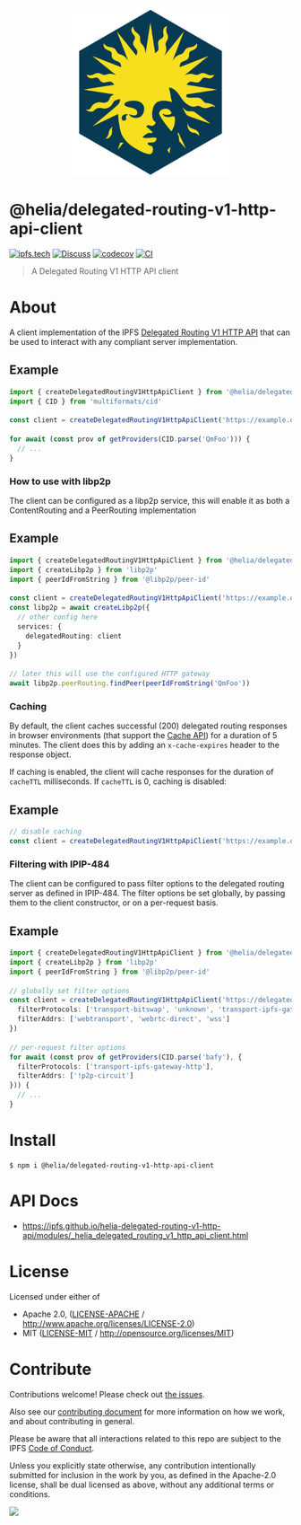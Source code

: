 <p align="center">
  <a href="https://github.com/ipfs/helia" title="Helia">
    <img src="https://raw.githubusercontent.com/ipfs/helia/main/assets/helia.png" alt="Helia logo" width="300" />
  </a>
</p>

# @helia/delegated-routing-v1-http-api-client

[![ipfs.tech](https://img.shields.io/badge/project-IPFS-blue.svg?style=flat-square)](https://ipfs.tech)
[![Discuss](https://img.shields.io/discourse/https/discuss.ipfs.tech/posts.svg?style=flat-square)](https://discuss.ipfs.tech)
[![codecov](https://img.shields.io/codecov/c/github/ipfs/helia-delegated-routing-v1-http-api.svg?style=flat-square)](https://codecov.io/gh/ipfs/helia-delegated-routing-v1-http-api)
[![CI](https://img.shields.io/github/actions/workflow/status/ipfs/helia-delegated-routing-v1-http-api/js-test-and-release.yml?branch=main\&style=flat-square)](https://github.com/ipfs/helia-delegated-routing-v1-http-api/actions/workflows/js-test-and-release.yml?query=branch%3Amain)

> A Delegated Routing V1 HTTP API client

# About

<!--

!IMPORTANT!

Everything in this README between "# About" and "# Install" is automatically
generated and will be overwritten the next time the doc generator is run.

To make changes to this section, please update the @packageDocumentation section
of src/index.js or src/index.ts

To experiment with formatting, please run "npm run docs" from the root of this
repo and examine the changes made.

-->

A client implementation of the IPFS [Delegated Routing V1 HTTP API](https://specs.ipfs.tech/routing/http-routing-v1/) that can be used to interact with any compliant server implementation.

## Example

```typescript
import { createDelegatedRoutingV1HttpApiClient } from '@helia/delegated-routing-v1-http-api-client'
import { CID } from 'multiformats/cid'

const client = createDelegatedRoutingV1HttpApiClient('https://example.org')

for await (const prov of getProviders(CID.parse('QmFoo'))) {
  // ...
}
```

### How to use with libp2p

The client can be configured as a libp2p service, this will enable it as both a ContentRouting and a PeerRouting implementation

## Example

```typescript
import { createDelegatedRoutingV1HttpApiClient } from '@helia/delegated-routing-v1-http-api-client'
import { createLibp2p } from 'libp2p'
import { peerIdFromString } from '@libp2p/peer-id'

const client = createDelegatedRoutingV1HttpApiClient('https://example.org')
const libp2p = await createLibp2p({
  // other config here
  services: {
    delegatedRouting: client
  }
})

// later this will use the configured HTTP gateway
await libp2p.peerRouting.findPeer(peerIdFromString('QmFoo'))
```

### Caching

By default, the client caches successful (200) delegated routing responses in browser environments (that support the [Cache API](https://developer.mozilla.org/en-US/docs/Web/API/Cache)) for a duration of 5 minutes. The client does this by adding an `x-cache-expires` header to the response object.

If caching is enabled, the client will cache responses for the duration of `cacheTTL` milliseconds.
If `cacheTTL` is 0, caching is disabled:

## Example

```typescript
// disable caching
const client = createDelegatedRoutingV1HttpApiClient('https://example.org', { cacheTTL: 0 })
```

### Filtering with IPIP-484

The client can be configured to pass filter options to the delegated routing server as defined in IPIP-484.
The filter options be set globally, by passing them to the client constructor, or on a per-request basis.

## Example

```typescript
import { createDelegatedRoutingV1HttpApiClient } from '@helia/delegated-routing-v1-http-api-client'
import { createLibp2p } from 'libp2p'
import { peerIdFromString } from '@libp2p/peer-id'

// globally set filter options
const client = createDelegatedRoutingV1HttpApiClient('https://delegated-ipfs.dev', {
  filterProtocols: ['transport-bitswap', 'unknown', 'transport-ipfs-gateway-http'],
  filterAddrs: ['webtransport', 'webrtc-direct', 'wss']
})

// per-request filter options
for await (const prov of getProviders(CID.parse('bafy'), {
  filterProtocols: ['transport-ipfs-gateway-http'],
  filterAddrs: ['!p2p-circuit']
})) {
  // ...
}
```

# Install

```console
$ npm i @helia/delegated-routing-v1-http-api-client
```

# API Docs

- <https://ipfs.github.io/helia-delegated-routing-v1-http-api/modules/_helia_delegated_routing_v1_http_api_client.html>

# License

Licensed under either of

- Apache 2.0, ([LICENSE-APACHE](https://github.com/ipfs/helia-delegated-routing-v1-http-api/blob/main/packages/client/LICENSE-APACHE) / <http://www.apache.org/licenses/LICENSE-2.0>)
- MIT ([LICENSE-MIT](https://github.com/ipfs/helia-delegated-routing-v1-http-api/blob/main/packages/client/LICENSE-MIT) / <http://opensource.org/licenses/MIT>)

# Contribute

Contributions welcome! Please check out [the issues](https://github.com/ipfs/helia-delegated-routing-v1-http-api/issues).

Also see our [contributing document](https://github.com/ipfs/community/blob/master/CONTRIBUTING_JS.md) for more information on how we work, and about contributing in general.

Please be aware that all interactions related to this repo are subject to the IPFS [Code of Conduct](https://github.com/ipfs/community/blob/master/code-of-conduct.md).

Unless you explicitly state otherwise, any contribution intentionally submitted for inclusion in the work by you, as defined in the Apache-2.0 license, shall be dual licensed as above, without any additional terms or conditions.

[![](https://cdn.rawgit.com/jbenet/contribute-ipfs-gif/master/img/contribute.gif)](https://github.com/ipfs/community/blob/master/CONTRIBUTING.md)
